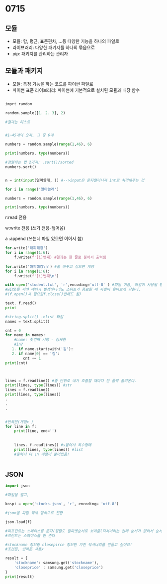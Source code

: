 # 0715

## 모듈

- 모듈: 합, 평균, 표준편차, ...등 다양한 기능을 하나의 파일로
- 라이브러리: 다양한 패키지를 하나의 묶음으로
- pip: 패키지를 관리하는 관리자



## 모듈과 패키지

- 모듈: 특정 기능을 하는 코드를 파이썬 파일로 
- 파이썬 표준 라이브러리: 파이썬에 기본적으로 설치된 모듈과 내장 함수



``` python

imprt ramdom

random.sample([1. 2. 3], 2)

#결과는 리스트


#1~45개의 숫자, 그 중 6개

numbers = random.sample(range(1,46), 6)

print(numbers, type(numbers))

#정렬하는 법 2가지: .sort()/sorted
numbers.sort()


n = int(input(얼마쓸래, )) #-->input은 문자열이니까 int로 처리해주는 것

for i in range('얼마쓸래')

numbers = random.sample(range(1,46), 6)

print(numbers, type(numbers))
```



 r:read 전용

w:write 전용 (쓰기 전용-덮어씀)

 a :append (쓰는데 파일 있으면 이어서 씀)

```python
for.write('해피해킹')
for i in range(1:6): 
	f.write(f'[i]번째) #결과는 한 줄로 붙어서 출력됨
            
for.write('해피해킹\n') #줄 바꾸고 싶으면 개행 
for i in range(1:6): 
	f.write(f'[i]번째\n')
```



``` python
with open('student.txt', 'r',encoding='utf-8' ) #파일 이름, 파일이 사용될 방식 
#with를 써야 예외가 발생하더라도 스위트가 종료될 때 파일이 올바르게 닫힌다.
#(f.open()시 필요한f.close()안해도 됨)

text. f.read()
print

#string.split() ->list 타입
names = text.split()

cnt = 0
for name in names:
    #name: 첫번째 시행 - 김세환
    #in?
   1. if name.startswith('김'):
   2. if name[0] == '김':
        cnt += 1
print(cnt)



lines = f.readline() #줄 단위로 내가 호출할 때마다 한 줄씩 불러온다.
print(lines, type(lines)) #str
lines = f.readline() 
print(lines, type(lines)) 
.
.
.


#반복문(개행x )
for line in f:
    print(line, end='')
    
    
    lines. f.readlines() #s붙어서 복수형태
    print(lines, type(lines)) #list
    #출력시 다 \n 개행이 붙어있음! 
    
```



## JSON

``` python
import json

#파일을 열고,

kospi = open('stocks.json', 'r', encoding= 'utf-8')

#json을 파일 객체 형식으로 전환

json.load(f)

#피프린트는 스페이스를 준다/정렬도 알파벳순서로 보여줌(딕셔너리는 원래 순서가 없어서 순서를 바꾸는 건 아니고, 그렇게 보여주는 것)
#프린트는 스페이스를 안 준다

#stockname 정보랑 closepirce 정보만 가진 딕셔너리를 만들고 싶어요!
#조건문, 반복문 사용x

result = {
    'stockname': samsung.get('stockname'),
    'closeprice' : samsung.get('closeprice')
}
print(result)

```
